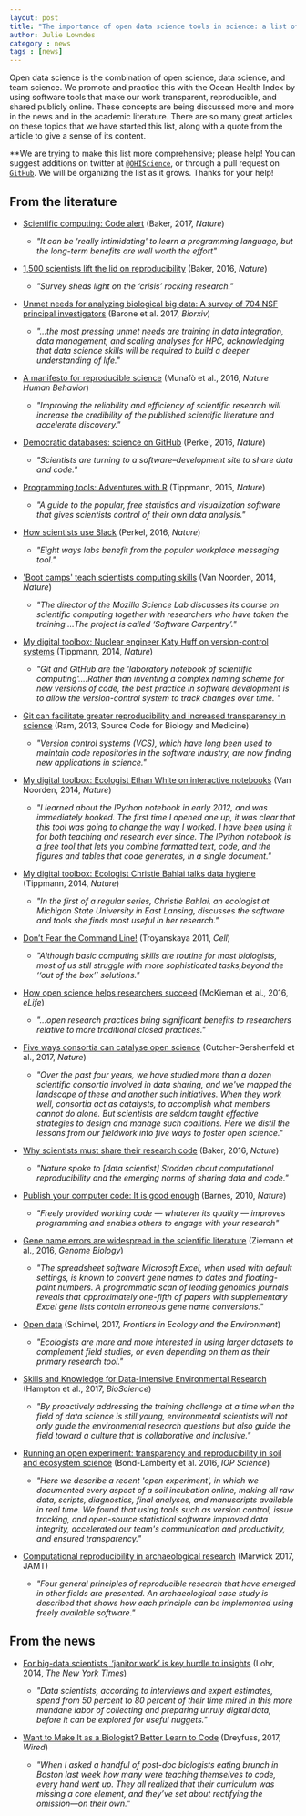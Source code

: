 ```yaml
---
layout: post
title: "The importance of open data science tools in science: a list of references"
author: Julie Lowndes
category : news 
tags : [news]
---
```


Open data science is the combination of open science, data science, and team science. We promote and practice this with the Ocean Health Index by using software tools that make our work transparent, reproducible, and shared publicly online. These concepts are being discussed more and more in the news and in the academic literature. There are so many great articles on these topics that we have started this list, along with a quote from the article to give a sense of its content. 

\*\*We are trying to make this list more comprehensive; please help! You can suggest additions on twitter at [`@OHIScience`](https://twitter.com/ohiscience), or through a pull request on [`GitHub`](https://github.com/OHI-Science/ohi-science.github.io/blob/master/_posts/2017-03-29-Articles-About-Open-Data-Science.md). We will be organizing the list as it grows. Thanks for your help!



## From the literature

- [Scientific computing: Code alert](http://www.nature.com/nature/journal/v541/n7638/full/nj7638-563a.html) (Baker, 2017, *Nature*)
    - *"It can be 'really intimidating' to learn a programming language, but the long-term benefits are well worth the effort"*

- [1,500 scientists lift the lid on reproducibility](http://www.nature.com/news/1-500-scientists-lift-the-lid-on-reproducibility-1.19970) (Baker, 2016, *Nature*)
    - *"Survey sheds light on the ‘crisis’ rocking research."*

- [Unmet needs for analyzing biological big data: A survey of 704 NSF principal investigators](http://biorxiv.org/content/early/2017/02/14/108555) (Barone et al. 2017, *Biorxiv*)
    - *"...the most pressing unmet needs are training in data integration, data management, and scaling analyses for HPC, acknowledging that data science skills will be required to build a deeper understanding of life."*

- [A manifesto for reproducible science](http://www.nature.com/articles/s41562-016-0021) (Munafò et al., 2016, *Nature Human Behavior*)
    - *"Improving the reliability and efficiency of scientific research will increase the credibility of the published scientific literature and accelerate discovery."*

- [Democratic databases: science on GitHub](http://www.nature.com/news/democratic-databases-science-on-github-1.20719) (Perkel, 2016, *Nature*)
    - *"Scientists are turning to a software–development site to share data and code."*

- [Programming tools: Adventures with R](http://www.nature.com/news/programming-tools-adventures-with-r-1.16609) (Tippmann, 2015, *Nature*)
    - *"A guide to the popular, free statistics and visualization software that gives scientists control of their own data analysis."*

- [How scientists use Slack](http://www.nature.com/news/how-scientists-use-slack-1.21228) (Perkel, 2016, *Nature*)
    - *"Eight ways labs benefit from the popular workplace messaging tool."*

- ['Boot camps' teach scientists computing skills](http://www.nature.com/news/boot-camps-teach-scientists-computing-skills-1.15799) (Van Noorden, 2014, *Nature*)
    - *"The director of the Mozilla Science Lab discusses its course on scientific computing together with researchers who have taken the training....The project is called ‘Software Carpentry’."*

- [My digital toolbox: Nuclear engineer Katy Huff on version-control systems](http://www.nature.com/news/my-digital-toolbox-nuclear-engineer-katy-huff-on-version-control-systems-1.16014) (Tippmann, 2014, *Nature*)
    - *"Git and GitHub are the 'laboratory notebook of scientific computing'....Rather than inventing a complex naming scheme for new versions of code, the best practice in software development is to allow the version-control system to track changes over time. "*
    
- [Git can facilitate greater reproducibility and increased transparency in science](https://scfbm.biomedcentral.com/articles/10.1186/1751-0473-8-7) (Ram, 2013, Source Code for Biology and Medicine)
    - *"Version control systems (VCS), which have long been used to maintain code repositories in the software industry, are now finding new applications in science."*

- [My digital toolbox: Ecologist Ethan White on interactive notebooks](http://www.nature.com/news/my-digital-toolbox-ecologist-ethan-white-on-interactive-notebooks-1.16015) (Van Noorden, 2014, *Nature*)
    - *"I learned about the IPython notebook in early 2012, and was immediately hooked. The first time I opened one up, it was clear that this tool was going to change the way I worked. I have been using it for both teaching and research ever since. The IPython notebook is a free tool that lets you combine formatted text, code, and the figures and tables that code generates, in a single document."*

- [My digital toolbox: Ecologist Christie Bahlai talks data hygiene](http://www.nature.com/news/my-digital-toolbox-ecologist-christie-bahlai-talks-data-hygiene-1.15896) (Tippmann, 2014, *Nature*)
    - *"In the first of a regular series, Christie Bahlai, an ecologist at Michigan State University in East Lansing, discusses the software and tools she finds most useful in her research."*

- [Don’t Fear the Command Line!](http://www.cell.com/cell/abstract/S0092-8674(11)00232-7) (Troyanskaya 2011, *Cell*)
    - *"Although basic computing skills are routine for most biologists, most of us still struggle with more sophisticated tasks,beyond the ‘‘out of the box’’ solutions."*

- [How open science helps researchers succeed](https://elifesciences.org/content/5/e16800) (McKiernan et al., 2016, *eLife*)
    - *"...open research practices bring significant benefits to researchers relative to more traditional closed practices."*

- [Five ways consortia can catalyse open science](http://www.nature.com/news/five-ways-consortia-can-catalyse-open-science-1.21706?WT.ec_id=NATURE-20170330&spMailingID=53733348&spUserID=MTA3NTk5MDU3NDU2S0&spJobID=1124993196&spReportId=MTEyNDk5MzE5NgS2) (Cutcher-Gershenfeld et al., 2017, *Nature*)
    - *"Over the past four years, we have studied more than a dozen scientific consortia involved in data sharing, and we've mapped the landscape of these and another such initiatives. When they work well, consortia act as catalysts, to accomplish what members cannot do alone. But scientists are seldom taught effective strategies to design and manage such coalitions. Here we distil the lessons from our fieldwork into five ways to foster open science."*
    
- [Why scientists must share their research code](http://www.nature.com/news/why-scientists-must-share-their-research-code-1.20504) (Baker, 2016, *Nature*)
    - *"Nature spoke to [data scientist] Stodden about computational reproducibility and the emerging norms of sharing data and code."*    

- [Publish your computer code: It is good enough](http://www.nature.com/news/2010/101013/full/467753a.html) (Barnes, 2010, *Nature*)
    - *"Freely provided working code — whatever its quality — improves programming and enables others to engage with your research"*

- [Gene name errors are widespread in the scientific literature](https://genomebiology.biomedcentral.com/articles/10.1186/s13059-016-1044-7) (Ziemann et al., 2016, *Genome Biology*)
    - *"The spreadsheet software Microsoft Excel, when used with default settings, is known to convert gene names to dates and floating-point numbers. A programmatic scan of leading genomics journals reveals that approximately one-fifth of papers with supplementary Excel gene lists contain erroneous gene name conversions."*
    
- [Open data](http://onlinelibrary.wiley.com/doi/10.1002/fee.1486/full) (Schimel, 2017, *Frontiers in Ecology and the Environment*)   
    - *"Ecologists are more and more interested in using larger datasets to complement field studies, or even depending on them as their primary research tool."*
    
- [Skills and Knowledge for Data-Intensive Environmental Research](https://academic.oup.com/bioscience/article-lookup/doi/10.1093/biosci/bix025#80702600) (Hampton et al., 2017, *BioScience*)
    - *"By proactively addressing the training challenge at a time when the field of data science is still young, environmental scientists will not only guide the environmental research questions but also guide the field toward a culture that is collaborative and inclusive."*
    
- [Running an open experiment: transparency and reproducibility in soil and ecosystem science](http://www.news.ucsb.edu/2017/017990/better-science-faster) (Bond-Lamberty et al. 2016, *IOP Science*)
    - *"Here we describe a recent 'open experiment', in which we documented every aspect of a soil incubation online, making all raw data, scripts, diagnostics, final analyses, and manuscripts available in real time. We found that using tools such as version control, issue tracking, and open-source statistical software improved data integrity, accelerated our team's communication and productivity, and ensured transparency."*
    
- [Computational reproducibility in archaeological research](https://github.com/benmarwick/basic_computational_reproducibility_case_study/blob/master/Readme.md)
(Marwick 2017, JAMT)
    - *"Four general principles of reproducible research that have emerged in other fields are presented. An archaeological case study is described that shows how each principle can be implemented using freely available software."*
    
## From the news
    
- [For big-data scientists, ‘janitor work’ is key hurdle to insights](https://www.nytimes.com/2014/08/18/technology/for-big-data-scientists-hurdle-to-insights-is-janitor-work.html?_r=0) (Lohr, 2014, *The New York Times*) 
    - *"Data scientists, according to interviews and expert estimates, spend from 50 percent to 80 percent of their time mired in this more mundane labor of collecting and preparing unruly digital data, before it can be explored for useful nuggets."*

- [Want to Make It as a Biologist? Better Learn to Code](https://www.wired.com/2017/03/biologists-teaching-code-survive/?mbid=social_fb) (Dreyfuss, 2017, *Wired*)
    - *"When I asked a handful of post-doc biologists eating brunch in Boston last week how many were teaching themselves to code, every hand went up. They all realized that their curriculum was missing a core element, and they’ve set about rectifying the omission—on their own."*

<!--- 



The journal *Nature* even has a [Toolbox series](http://www.nature.com/news/toolbox) where they discuss software tools and approaches. 


- [Science isn’t broken](https://fivethirtyeight.com/features/science-isnt-broken/). (Aschwanden, 2015, *FiveThirtyEight*


- [The digital toolbox](http://www.nature.com/news/the-digital-toolbox-1.15810) (Nature 2014)
    - *"The Toolbox pages will collect the journal’s writing on software tools and websites that researchers use to work more efficiently, or in new ways."*



--->
